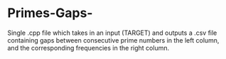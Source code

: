 # Primes-Gaps-
Single .cpp file which takes in an input (TARGET) and outputs a .csv file containing gaps between consecutive prime numbers in the left column, and the corresponding frequencies in the right column.
